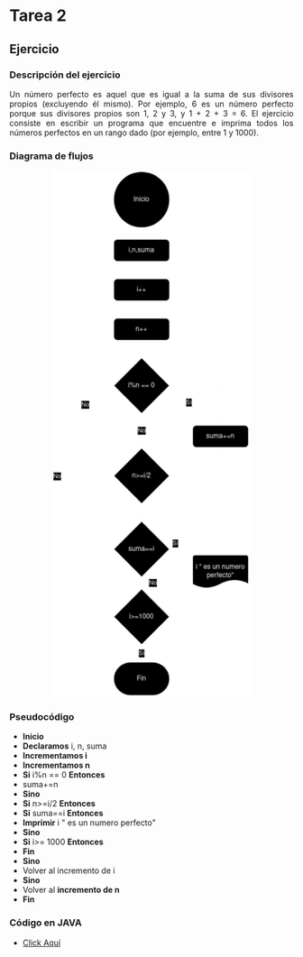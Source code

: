 <div align="justify">

# Tarea 2

## Ejercicio 

### Descripción del ejercicio
Un número perfecto es aquel que es igual a la suma de sus divisores propios (excluyendo él mismo). Por ejemplo, 6 es un número perfecto porque sus divisores propios son 1, 2 y 3, y 1 + 2 + 3 = 6.
El ejercicio consiste en escribir un programa que encuentre e imprima todos los números perfectos en un rango dado (por ejemplo, entre 1 y 1000).
    
### Diagrama de flujos

<div align="center">
<img src="images/Diagrama-flujo.png"/>
</div>

### Pseudocódigo
- __Inicio__
- __Declaramos__ i, n, suma
- __Incrementamos i__
- __Incrementamos n__
- __Si__ i%n == 0 __Entonces__
- suma+=n
- __Sino__
- __Si__ n>=i/2 __Entonces__
- __Si__ suma==i __Entonces__
- __Imprimir__ i " es un numero perfecto"
- __Sino__
- __Si__ i>= 1000 __Entonces__
- __Fin__
- __Sino__
- Volver al incremento de i
- __Sino__
- Volver al __incremento de n__
- __Fin__

### Código en JAVA
- [Click Aquí](src/main/java/ejercicio2.java)
</div>
